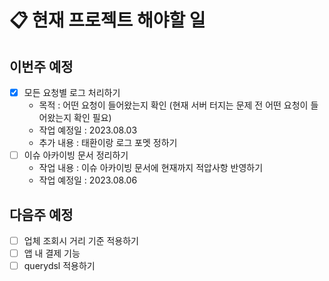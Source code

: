 # 📋 현재 프로젝트 해야할 일
## 이번주 예정
  - [x] 모든 요청별 로그 처리하기
    - 목적 : 어떤 요청이 들어왔는지 확인 (현재 서버 터지는 문제 전 어떤 요청이 들어왔는지 확인 필요)
    - 작업 예정일 : 2023.08.03
    - 추가 내용 : 태환이랑 로그 포멧 정하기
  - [ ] 이슈 아카이빙 문서 정리하기
    - 작업 내용 : 이슈 아카이빙 문서에 현재까지 적압사항 반영하기
    - 작업 예정일 : 2023.08.06
## 다음주 예정
  - [ ] 업체 조회시 거리 기준 적용하기
  - [ ] 앱 내 결제 기능
  - [ ] querydsl 적용하기
